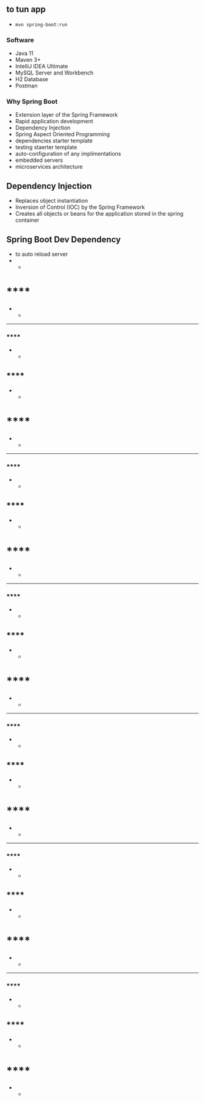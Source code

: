 ## **to tun app**
* `mvn spring-boot:run`

### **Software**
* Java 11
* Maven 3+
* IntelliJ IDEA Ultimate
* MySQL Server and Workbench
* H2 Database
* Postman

### **Why Spring Boot**
* Extension layer of the Spring Framework
* Rapid application development
* Dependency Injection
* Spring Aspect Oriented Programming
* dependencies starter template
* testing staerter template
* auto-configuration of any implimentations
* embedded servers
* microservices architecture

## **Dependency Injection**
* Replaces object instantiation
* Inversion of Control (IOC) by the Spring Framework
* Creates all objects or beans for the application stored in the spring container

## **Spring Boot Dev Dependency**
* to auto reload server
* 
	- 
# ****
* 
	- 
	
*******************
### ****
* 
	- 
## ****
* 
	- 
# ****
* 
	- 
	
*******************
### ****
* 
	- 
## ****
* 
	- 
# ****
* 
	- 

*******************
### ****
* 
	- 
## ****
* 
	- 
# ****
* 
	- 

*******************
### ****
* 
	- 
## ****
* 
	- 
# ****
* 
	- 

*******************
### ****
* 
	- 
## ****
* 
	- 
# ****
* 
	- 

*******************
### ****
* 
	- 
## ****
* 
	- 
# ****
* 
	- 